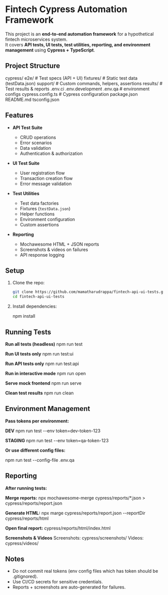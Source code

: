 # Fintech Cypress Automation Framework

This project is an **end-to-end automation framework** for a hypothetical fintech microservices system.  
It covers **API tests, UI tests, test utilities, reporting, and environment management** using **Cypress + TypeScript**.


## Project Structure
cypress/
    e2e/    # Test specs (API + UI)
    fixtures/   # Static test data (testData.json)
    support/    # Custom commands, helpers, assertions
    results/    # Test results & reports
.env.ci
.env.development
.env.qa    # environment configs
cypress.config.ts   # Cypress configuration
package.json
README.md
tsconfig.json


## Features

- **API Test Suite**
  - CRUD operations
  - Error scenarios
  - Data validation
  - Authentication & authorization

- **UI Test Suite**
  - User registration flow
  - Transaction creation flow
  - Error message validation

- **Test Utilities**
  - Test data factories
  - Fixtures (`testData.json`)
  - Helper functions
  - Environment configuration
  - Custom assertions

- **Reporting**
  - Mochawesome HTML + JSON reports
  - Screenshots & videos on failures
  - API response logging


## Setup

1. Clone the repo:
   ```bash
   git clone https://github.com/mamatharudrappa/fintech-api-ui-tests.git
   cd fintech-api-ui-tests

2. Install dependencies:

    npm install


## Running Tests
**Run all tests (headless)**
    npm run test

**Run UI tests only**
    npm run test:ui

**Run API tests only**
    npm run test:api

**Run in interactive mode**
    npm run open

**Serve mock frontend**
    npm run serve

**Clean test results**
    npm run clean


## Environment Management

**Pass tokens per environment:**

**DEV**
npm run test --env token=dev-token-123

**STAGING**
npm run test --env token=qa-token-123

**Or use different config files:**

npm run test --config-file .env.qa


## Reporting

**After running tests:**

**Merge reports:**
npx mochawesome-merge cypress/reports/*.json > cypress/reports/report.json

**Generate HTML:**
npx marge cypress/reports/report.json --reportDir cypress/reports/html

**Open final report:**
cypress/reports/html/index.html

**Screenshots & Videos**
Screenshots: cypress/screenshots/
Videos: cypress/videos/


## Notes

* Do not commit real tokens (env config files which has token should be .gitignored).
* Use CI/CD secrets for sensitive credentials.
* Reports + screenshots are auto-generated for failures.